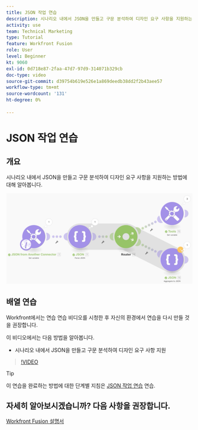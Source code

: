 ```yaml
---
title: JSON 작업 연습
description: 시나리오 내에서 JSON을 만들고 구문 분석하여 디자인 요구 사항을 지원하는 방법에 대해 알아봅니다. [!DNL Adobe Workfront Fusion].
activity: use
team: Technical Marketing
type: Tutorial
feature: Workfront Fusion
role: User
level: Beginner
kt: 9060
exl-id: 0d718e87-2faa-47d7-97d9-314071b329cb
doc-type: video
source-git-commit: d39754b619e526e1a869deedb38dd2f2b43aee57
workflow-type: tm+mt
source-wordcount: '131'
ht-degree: 0%

---
```


# JSON 작업 연습

## 개요

시나리오 내에서 JSON을 만들고 구문 분석하여 디자인 요구 사항을 지원하는 방법에 대해 알아봅니다.

![Fusion 시나리오의 이미지](assets/final-functional-bits-and-bobs-2.png)

## 배열 연습

Workfront에서는 연습 연습 비디오를 시청한 후 자신의 환경에서 연습을 다시 만들 것을 권장합니다.

이 비디오에서는 다음 방법을 알아봅니다.

* 시나리오 내에서 JSON을 만들고 구문 분석하여 디자인 요구 사항 지원

>[!VIDEO](https://video.tv.adobe.com/v/335301/?quality=12)

>[!TIP]
>
>이 연습을 완료하는 방법에 대한 단계별 지침은 [JSON 작업 연습](https://experienceleague.adobe.com/docs/workfront-learn/tutorials-workfront/fusion/exercises/working-with-json.html?lang=en) 연습.


## 자세히 알아보시겠습니까? 다음 사항을 권장합니다.

[Workfront Fusion 설명서](https://experienceleague.adobe.com/docs/workfront/using/adobe-workfront-fusion/workfront-fusion-2.html?lang=en)
